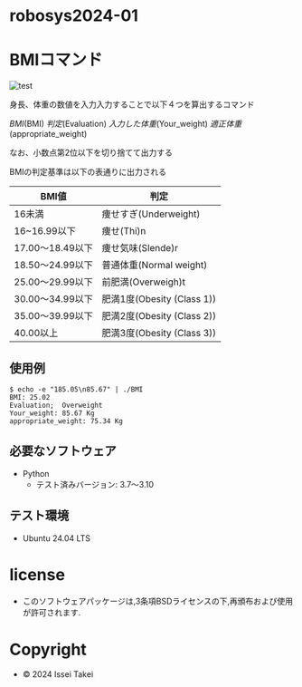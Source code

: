 # robosys2024-01

# BMIコマンド
![test](https://github.com/Mark-168/robosys2024-01/actions/workflows/test.yml/badge.svg)


身長、体重の数値を入力入力することで以下４つを算出するコマンド

_BMI_(BMI)
_判定_(Evaluation)
_入力した体重_(Your_weight)
_適正体重_(appropriate_weight)

なお、小数点第2位以下を切り捨てて出力する

BMIの判定基準は以下の表通りに出力される

|BMI値|判定|
|----|----|
|16未満|痩せすぎ(Underweight)|
|16~16.99以下|痩せ(Thi)n|
|17.00〜18.49以下|痩せ気味(Slende)r|
|18.50〜24.99以下|普通体重(Normal weight)|
|25.00〜29.99以下|前肥満(Overweigh)t|
|30.00〜34.99以下|肥満1度(Obesity (Class 1))|
|35.00〜39.99以下|肥満2度(Obesity (Class 2))|
|40.00以上|肥満3度(Obesity (Class 3))|

## 使用例
```
$ echo -e "185.05\n85.67" | ./BMI
BMI: 25.02
Evaluation;  Overweight
Your_weight: 85.67 Kg
appropriate_weight: 75.34 Kg
```

## 必要なソフトウェア
- Python
  - テスト済みバージョン: 3.7〜3.10

## テスト環境
- Ubuntu 24.04 LTS

# license
- このソフトウェアパッケージは,3条項BSDライセンスの下,再頒布および使用が許可されます.
# Copyright
- © 2024 Issei Takei
